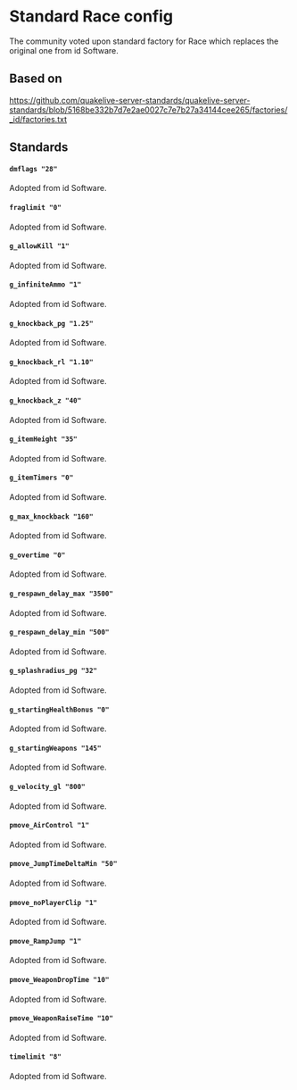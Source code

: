 # Standard Race config

The community voted upon standard factory for Race which replaces the original one from id Software.

## Based on

https://github.com/quakelive-server-standards/quakelive-server-standards/blob/5168be332b7d7e2ae0027c7e7b27a34144cee265/factories/_id/factories.txt

## Standards

#### `dmflags "28"`

Adopted from id Software.

#### `fraglimit "0"`

Adopted from id Software.

#### `g_allowKill "1"`

Adopted from id Software.

#### `g_infiniteAmmo "1"`

Adopted from id Software.

#### `g_knockback_pg "1.25"`

Adopted from id Software.

#### `g_knockback_rl "1.10"`

Adopted from id Software.

#### `g_knockback_z "40"`

Adopted from id Software.

#### `g_itemHeight "35"`

Adopted from id Software.

#### `g_itemTimers "0"`

Adopted from id Software.

#### `g_max_knockback "160"`

Adopted from id Software.

#### `g_overtime "0"`

Adopted from id Software.

#### `g_respawn_delay_max "3500"`

Adopted from id Software.

#### `g_respawn_delay_min "500"`

Adopted from id Software.

#### `g_splashradius_pg "32"`

Adopted from id Software.

#### `g_startingHealthBonus "0"`

Adopted from id Software.

#### `g_startingWeapons "145"`

Adopted from id Software.

#### `g_velocity_gl "800"`

Adopted from id Software.

#### `pmove_AirControl "1"`

Adopted from id Software.

#### `pmove_JumpTimeDeltaMin "50"`

Adopted from id Software.

#### `pmove_noPlayerClip "1"`

Adopted from id Software.

#### `pmove_RampJump "1"`

Adopted from id Software.

#### `pmove_WeaponDropTime "10"`

Adopted from id Software.

#### `pmove_WeaponRaiseTime "10"`

Adopted from id Software.

#### `timelimit "8"`

Adopted from id Software.

